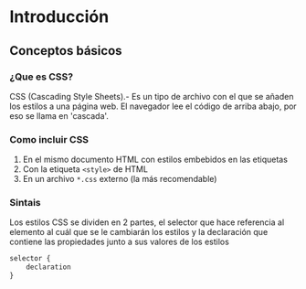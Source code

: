 # Introducción

## Conceptos básicos

### ¿Que es CSS?

CSS (Cascading Style Sheets).- Es un tipo de archivo con el que se añaden los estilos a una página web. El navegador lee el código de arriba abajo, por eso se llama en 'cascada'.

### Como incluir CSS

1. En el mismo documento HTML con estilos embebidos en las etiquetas
2. Con la etiqueta `<style>` de HTML
3. En un archivo `*.css` externo (la más recomendable)

### Sintais

Los estilos CSS se dividen en 2 partes, el selector que hace referencia al elemento al cuál que se le cambiarán los estilos y la declaración que contiene las propiedades junto a sus valores de los estilos

~~~css
selector {
    declaration
}
~~~
